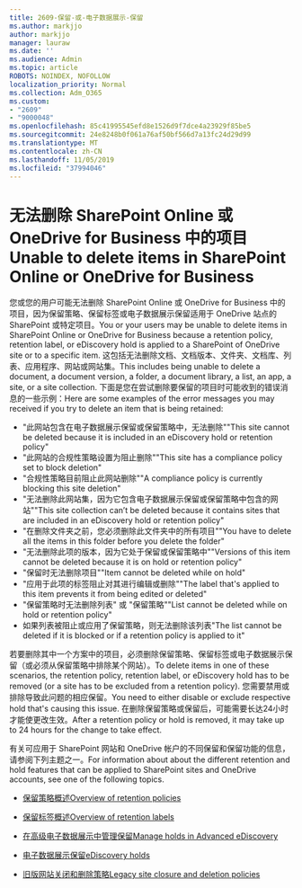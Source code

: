 ```yaml
---
title: 2609-保留-或-电子数据展示-保留
ms.author: markjjo
author: markjjo
manager: lauraw
ms.date: ''
ms.audience: Admin
ms.topic: article
ROBOTS: NOINDEX, NOFOLLOW
localization_priority: Normal
ms.collection: Adm_O365
ms.custom:
- "2609"
- "9000048"
ms.openlocfilehash: 85c41995545efd8e1526d9f7dce4a23929f85be5
ms.sourcegitcommit: 24e8248b0f061a76af50bf566d7a13fc24d29d99
ms.translationtype: MT
ms.contentlocale: zh-CN
ms.lasthandoff: 11/05/2019
ms.locfileid: "37994046"
---
```

# <a name="unable-to-delete-items-in-sharepoint-online-or-onedrive-for-business"></a><span data-ttu-id="20d1c-102">无法删除 SharePoint Online 或 OneDrive for Business 中的项目</span><span class="sxs-lookup"><span data-stu-id="20d1c-102">Unable to delete items in SharePoint Online or OneDrive for Business</span></span>

<span data-ttu-id="20d1c-103">您或您的用户可能无法删除 SharePoint Online 或 OneDrive for Business 中的项目，因为保留策略、保留标签或电子数据展示保留适用于 OneDrive 站点的 SharePoint 或特定项目。</span><span class="sxs-lookup"><span data-stu-id="20d1c-103">You or your users may be unable to delete items in SharePoint Online or OneDrive for Business because a retention policy, retention label, or eDiscovery hold is applied to a SharePoint of OneDrive site or to a specific item.</span></span> <span data-ttu-id="20d1c-104">这包括无法删除文档、文档版本、文件夹、文档库、列表、应用程序、网站或网站集。</span><span class="sxs-lookup"><span data-stu-id="20d1c-104">This includes being unable to delete a document, a document version, a folder, a document library, a list, an app, a site, or a site collection.</span></span> <span data-ttu-id="20d1c-105">下面是您在尝试删除要保留的项目时可能收到的错误消息的一些示例：</span><span class="sxs-lookup"><span data-stu-id="20d1c-105">Here are some examples of the error messages you may received if you try to delete an item that is being retained:</span></span>

- <span data-ttu-id="20d1c-106">"此网站包含在电子数据展示保留或保留策略中，无法删除"</span><span class="sxs-lookup"><span data-stu-id="20d1c-106">"This site cannot be deleted because it is included in an eDiscovery hold or retention policy"</span></span>
- <span data-ttu-id="20d1c-107">"此网站的合规性策略设置为阻止删除"</span><span class="sxs-lookup"><span data-stu-id="20d1c-107">"This site has a compliance policy set to block deletion"</span></span>
- <span data-ttu-id="20d1c-108">"合规性策略目前阻止此网站删除"</span><span class="sxs-lookup"><span data-stu-id="20d1c-108">"A compliance policy is currently blocking this site deletion"</span></span>
- <span data-ttu-id="20d1c-109">"无法删除此网站集，因为它包含电子数据展示保留或保留策略中包含的网站"</span><span class="sxs-lookup"><span data-stu-id="20d1c-109">"This site collection can’t be deleted because it contains sites that are included in an eDiscovery hold or retention policy"</span></span>
- <span data-ttu-id="20d1c-110">"在删除文件夹之前，您必须删除此文件夹中的所有项目"</span><span class="sxs-lookup"><span data-stu-id="20d1c-110">"You have to delete all the items in this folder before you delete the folder"</span></span>
- <span data-ttu-id="20d1c-111">"无法删除此项的版本，因为它处于保留或保留策略中"</span><span class="sxs-lookup"><span data-stu-id="20d1c-111">"Versions of this item cannot be deleted because it is on hold or retention policy"</span></span>
- <span data-ttu-id="20d1c-112">"保留时无法删除项目"</span><span class="sxs-lookup"><span data-stu-id="20d1c-112">"Item cannot be deleted while on hold"</span></span>
- <span data-ttu-id="20d1c-113">"应用于此项的标签阻止对其进行编辑或删除"</span><span class="sxs-lookup"><span data-stu-id="20d1c-113">"The label that's applied to this item prevents it from being edited or deleted"</span></span>
- <span data-ttu-id="20d1c-114">"保留策略时无法删除列表" 或 "保留策略"</span><span class="sxs-lookup"><span data-stu-id="20d1c-114">"List cannot be deleted while on hold or retention policy"</span></span>
- <span data-ttu-id="20d1c-115">如果列表被阻止或应用了保留策略，则无法删除该列表</span><span class="sxs-lookup"><span data-stu-id="20d1c-115">"The list cannot be deleted if it is blocked or if a retention policy is applied to it"</span></span>

<span data-ttu-id="20d1c-116">若要删除其中一个方案中的项目，必须删除保留策略、保留标签或电子数据展示保留（或必须从保留策略中排除某个网站）。</span><span class="sxs-lookup"><span data-stu-id="20d1c-116">To delete items in one of these scenarios, the retention policy, retention label, or eDiscovery hold has to be removed (or a site has to be excluded from a retention policy).</span></span> <span data-ttu-id="20d1c-117">您需要禁用或排除导致此问题的相应保留。</span><span class="sxs-lookup"><span data-stu-id="20d1c-117">You need to either disable or exclude respective hold that's causing this issue.</span></span> <span data-ttu-id="20d1c-118">在删除保留策略或保留后，可能需要长达24小时才能使更改生效。</span><span class="sxs-lookup"><span data-stu-id="20d1c-118">After a retention policy or hold is removed, it may take up to 24 hours for the change to take effect.</span></span> 

<span data-ttu-id="20d1c-119">有关可应用于 SharePoint 网站和 OneDrive 帐户的不同保留和保留功能的信息，请参阅下列主题之一。</span><span class="sxs-lookup"><span data-stu-id="20d1c-119">For information about about the different retention and hold features that can be applied to SharePoint sites and OneDrive accounts, see one of the following topics.</span></span>

- [<span data-ttu-id="20d1c-120">保留策略概述</span><span class="sxs-lookup"><span data-stu-id="20d1c-120">Overview of retention policies</span></span>](https://docs.microsoft.com/microsoft-365/compliance/retention-policies)

- [<span data-ttu-id="20d1c-121">保留标签概述</span><span class="sxs-lookup"><span data-stu-id="20d1c-121">Overview of retention labels</span></span>](https://docs.microsoft.com/microsoft-365/compliance/labels)

- [<span data-ttu-id="20d1c-122">在高级电子数据展示中管理保留</span><span class="sxs-lookup"><span data-stu-id="20d1c-122">Manage holds in Advanced eDiscovery</span></span>](https://docs.microsoft.com/microsoft-365/compliance/managing-holds)

- [<span data-ttu-id="20d1c-123">电子数据展示保留</span><span class="sxs-lookup"><span data-stu-id="20d1c-123">eDiscovery holds</span></span>](https://docs.microsoft.com/microsoft-365/compliance/ediscovery-cases#step-4-place-content-locations-on-hold)

- [<span data-ttu-id="20d1c-124">旧版网站关闭和删除策略</span><span class="sxs-lookup"><span data-stu-id="20d1c-124">Legacy site closure and deletion policies</span></span>](https://support.office.com/article/Use-policies-for-site-closure-and-deletion-A8280D82-27FD-48C5-9ADF-8A5431208BA5)
